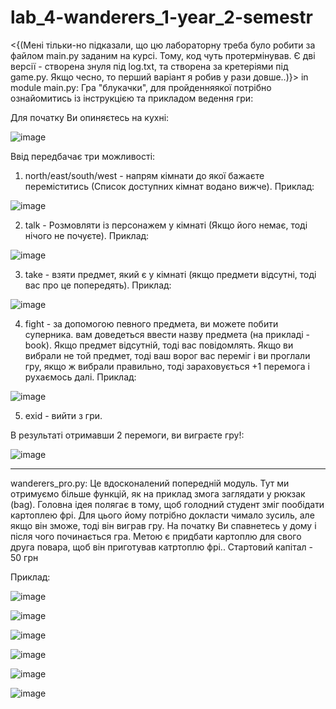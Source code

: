 # lab_4-wanderers_1-year_2-semestr
<{(Мені тільки-но підказали, що цю лабораторну треба було робити за файлом main.py заданим на курсі. Тому, код чуть протермінував. Є дві версії - створена знуля під log.txt, та створена за кретеріями під game.py. Якщо чесно, то перший варіант я робив у рази довше..)}>
in module main.py:
Гра "блукачки", для пройденняякої потрібно ознайомитись із інструкцією та прикладом ведення гри:

Для початку Ви опиняєтесь на кухні:

![image](https://user-images.githubusercontent.com/116158735/225191556-b6988834-82c1-466c-817f-7cf44d2bebba.png)

Ввід передбачає три можливості:
1) north/east/south/west - напрям кімнати до якої бажаєте переміститись (Список доступних кімнат водано вижче). Приклад:

![image](https://user-images.githubusercontent.com/116158735/225192058-e9d8d0e6-ca9d-42c5-9546-34e2433192c5.png)

2) talk - Розмовляти із персонажем у кімнаті (Якщо його немає, тоді нічого не почуєте). Приклад:

![image](https://user-images.githubusercontent.com/116158735/225192219-1d653f58-5a9a-4609-be11-a6f5ea82938a.png)

3) take - взяти предмет, який є у кімнаті (якщо предмети відсутні, тоді вас про це попередять). Приклад:

![image](https://user-images.githubusercontent.com/116158735/225192557-4c43720f-4c24-40f3-b951-6b23769e4009.png)

4) fight - за допомогою певного предмета, ви можете побити суперника. вам доведеться ввести назву предмета (на прикладі - book). Якщо предмет відсутній, тоді вас повідомлять. Якщо ви вибрали не той предмет, тоді ваш ворог вас переміг і ви проглали гру, якщо ж вибрали правильно, тоді зараховується +1 перемога і рухаємось далі. Приклад:

![image](https://user-images.githubusercontent.com/116158735/225193421-285bad8f-ad93-4be4-9f0a-1bca03df4604.png)

5) exid - вийти з гри.

В результаті отримавши 2 перемоги, ви виграєте гру!:

![image](https://user-images.githubusercontent.com/116158735/225193698-8eaf4684-19e1-474b-b63e-3b55c5409086.png)

______________________________________________________________________________________________________________

wanderers_pro.py:
Це вдосконалений попередній модуль.
Тут ми отримуємо більше функцій, як на приклад змога заглядати у рюкзак (bag).
Головна ідея полягає в тому, щоб голодний студент зміг пообідати картоплею фрі. Для цього йому потрібно докласти чимало зусиль, але якщо він зможе, тоді він виграв гру.
На початку Ви спавнетесь у дому і після чого починається гра. 
Метою є придбати картоплю для свого друга повара, щоб він приготував катртоплю фрі..
Стартовий капітал - 50 грн

Приклад:

![image](https://user-images.githubusercontent.com/116158735/225261113-bca83325-8cb5-4646-a2d0-eceb9b6251ff.png)

![image](https://user-images.githubusercontent.com/116158735/225261625-723dcb64-e71e-4b29-b8b0-7eac89a4b81c.png)

![image](https://user-images.githubusercontent.com/116158735/225262250-a2c4f9fa-62d9-407d-85a6-11adfa49785c.png)

![image](https://user-images.githubusercontent.com/116158735/225264088-963cc349-2c27-4f91-86b8-7aa0ca28d9be.png)

![image](https://user-images.githubusercontent.com/116158735/225265132-df2a71b7-1761-4966-aff9-65130907ddf1.png)

![image](https://user-images.githubusercontent.com/116158735/225265368-5970dc1d-146a-4fcf-841c-7893084eb506.png)



